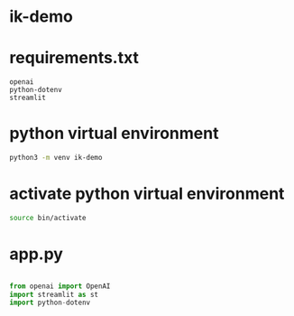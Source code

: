 # ik-demo


# requirements.txt
```text
openai
python-dotenv
streamlit
```
# python virtual environment

```bash
python3 -m venv ik-demo
```

# activate python virtual environment
```bash
source bin/activate
```

# app.py
```python

from openai import OpenAI
import streamlit as st
import python-dotenv
```
